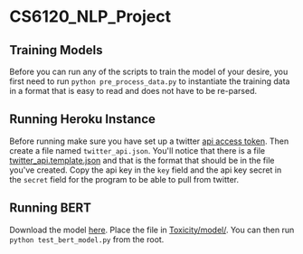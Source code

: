 # CS6120_NLP_Project

## Training Models

Before you can run any of the scripts to train the model of your desire, you first need to run `python pre_process_data.py` to instantiate the training data in a format that is easy to read and does not have to be re-parsed.

## Running Heroku Instance

Before running make sure you have set up a twitter [api access token](https://developer.twitter.com/en/docs/basics/authentication/guides/access-tokens). Then create a file named `twitter_api.json`. You'll notice that there is a file [twitter_api.template.json](./twitter_api.template.json) and that is the format that should be in the file you've created. Copy the api key in the `key` field and the api key secret in the `secret` field for the program to be able to pull from twitter.

## Running BERT

Download the model [here](https://drive.google.com/open?id=1q2F-9B7ON0XDjz8mYUBPFpCGT9bmPThC). Place the file in [Toxicity/model/](Toxicity/model/). You can then run `python test_bert_model.py` from the root.